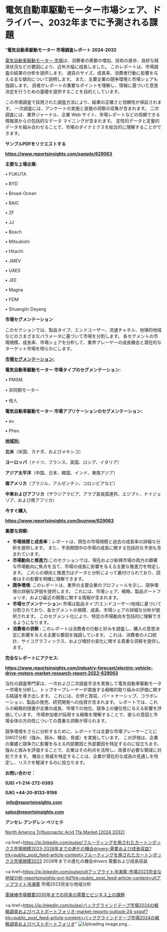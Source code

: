 # 電気自動車駆動モーター市場シェア、ドライバー、2032年までに予測される課題

"<strong>電気自動車駆動モーター 市場調査レポート 2024-2032</strong>

<a href=https://www.reportsinsights.com/sample/629063>電気自動車駆動モーター 市場</a>は、消費者の需要の増加、技術の進歩、良好な経済状況などの要因により、近年大幅に成長しました。 このレポートは、市場調査の結果の分析を提供します。 通貨のサイズ、成長率、消費者行動に影響を与える主な傾向について説明します。 また、主要企業の競争環境と市場シェアも強調します。 読者がレポートの重要なポイントを理解し、情報に基づいた意思決定を行うための基礎を提供することを目的としています。

この市場調査で採用された調査方法により、結果の正確さと信頼性が保証されます。 一次調査には、アンケートの実施と直接の洞察の収集が含まれます。 二次調査には、業界ジャーナル、企業 Web サイト、市場レポートなどの信頼できる情報源からの包括的なデータ マイニングが含まれます。 定性的データと定量的データを組み合わせることで、市場のダイナミクスを総合的に理解することができます。

<strong><b>サンプルPDFをリクエストする</b></strong>

<a href=https://www.reportsinsights.com/sample/629063><strong><u>https://www.reportsinsights.com/sample/629063</u></strong></a>

<strong>主要な上場企業:</strong>

• FUKUTA

• BYD

• Broad-Ocean

• BAIC

• ZF

• JJ

• Bosch

• Mitsubishi

• Hitachi

• JMEV

• UAES

• JEE

• Magna

• FDM

• Shuanglin Deyang

<strong>市場セグメンテーション</strong>

このセクションでは、製品タイプ、エンドユーザー、流通チャネル、地理的地域などのさまざまなパラメータに基づいて市場を分割します。 各セグメントの市場規模、成長率、市場シェアを分析して、業界プレーヤーの成長機会と潜在的なターゲット市場を明らかにします。

<strong><u>市場セグメンテーション</u></strong><strong><u>:</u></strong>

<strong>電気自動車駆動モーター 市場タイプのセグメンテーション:</strong>

• PMSM.

• 非同期モーター

• 他人

<strong>電気自動車駆動モーター 市場アプリケーションのセグメンテーション:</strong>

• ev.

• Phev.

<strong><u>地域別</u></strong><strong><u>:</u></strong>

<strong>北米</strong>（米国、カナダ、およびメキシコ）

<strong>ヨーロッパ</strong>（ドイツ、フランス、英国、ロシア、イタリア）

<strong>アジア太平洋</strong>（中国、日本、韓国、インド、東南アジア）

<strong>南アメリカ</strong>（ブラジル、アルゼンチン、コロンビアなど）

<strong>中東およびアフリカ</strong>（サウジアラビア、アラブ首長国連邦、エジプト、ナイジェリア、および南アフリカ）

<strong>今すぐ購入</strong>

<a href=https://www.reportsinsights.com/buynow/629063><strong><u>https://www.reportsinsights.com/buynow/629063</u></strong></a>

<strong>重要な洞察:</strong>
<ul>
  <li><strong>市場規模と成長率：</strong>レポートは、現在の市場規模と過去の成長率の詳細な分析を提供します。 また、予測期間中の市場の成長に関する包括的な予測も含まれています。</li>
  <li><strong>市場動向と推進力:</strong>このセクションでは、現在および新興市場の両方の顕著な市場動向に焦点を当て、市場の成長に影響を与える主要な推進力を特定します。 これらの傾向と推進力はデータと分析によって裏付けられており、読者はその影響を明確に理解できます。</li>
  <li><strong>競争環境</strong>: このレポートは、業界の主要企業のプロフィールを示し、競争環境の詳細な評価を提供します。 これには、市場シェア、戦略、製品ポートフォリオ、および最近の開発に関する情報が含まれます。</li>
  <li><strong>市場セグメンテーション: </strong>市場は製品タイプ/エンドユーザー/地域に基づいて分割されており、各セグメントの規模、成長、市場シェアの詳細な分析が提供されます。 このセグメント化により、特定の市場動向を包括的に理解できるようになります。</li>
  <li><strong>消費者の洞察 : </strong>このレポートは消費者の行動と好みを調査し、購入の意思決定に影響を与える主要な要因を強調しています。 これは、消費者の人口統計、サイコグラフィックス、および嗜好の変化に関する貴重な洞察を提供します。</li>
</ul>
<strong>完全なレポートにアクセス:</strong>

<a href=https://www.reportsinsights.com/industry-forecast/electric-vehicle-drive-motors-market-research-report-2022-629063><strong><u><b>https://www.reportsinsights.com/industry-forecast/electric-vehicle-drive-motors-market-research-report-2022-629063</b></u></strong></a>

当社の調査専門家は、一次および二次調査手法を実施して電気自動車駆動モーター市場を分析し、トップキープレーヤーが実施する戦略的取り組みの評価に関する結論を導き出します。 これには、合併と買収、パートナーシップ、コラボレーション、製品の発売、研究開発への投資が含まれます。 レポートでは、これらの戦略的措置が企業の成長、市場での地位、競争上の優位性に与える影響を評価しています。 市場参加者が採用する戦略を理解することで、彼らの意図と市場全体の方向性についての貴重な洞察が得られます。

競争環境をさらに分析するために、レポートでは主要な市場プレーヤーごとにSWOT分析（強み、弱み、機会、脅威）を実施しています。 この評価は、企業の業績と競争力に影響を与える内部要因と外部要因を特定するのに役立ちます。 強みと弱みを評価することで、企業はその利点を活用し、改善が必要な領域に対処できます。 機会と脅威を特定することは、企業が潜在的な成長の見通しを特定し、リスクを軽減するのに役立ちます。

<strong>お問い合わせ：</strong>

<strong>(US) +1-214-272-0393</strong>

<strong>(UK) +44-20-8133-9198</strong>

<strong> </strong><a href=info@reportsinsights.com><strong><u>info@reportsinsights.com</u></strong></a>

<a href=sales@reportsinsights.com><strong><u>sales@reportsinsights.com</u></strong></a>

<strong>アンセレ アンデレン ベリヒテ</strong>

<a href=https://www.linkedin.com/pulse/north-america-trifluoroactic-acid-tfa-market-guide-8hzwf/>North America Trifluoroactic Acid Tfa Market [2024 2032]</a>

<a href=https://jp.linkedin.com/pulse/フルーティングを施されたカートンボックス市場規模2023-2028年までの進化の機会drivers-需要および成長収益?trk=public_post_feed-article-content>フルーティングを施されたカートンボックス市場規模2023 2028年までの進化の機会drivers 需要および成長収益</a>

<a href=https://jp.linkedin.com/pulse/ultアップライト冷凍庫-市場2023完全な地域分析-reportsinsights-pvt-ltd?trk=public_post_feed-article-content>ultアップライト冷凍庫 市場2023完全な地域分析</a>

<a href=https://www.linkedin.com/pulse/電線棒市場概要2030年までの将来の需要とビジネス上の課題-reports-insights-expert-sdtge/>電線棒市場概要2030年までの将来の需要とビジネス上の課題</a>

<a href=https://jp.linkedin.com/pulse/バックグラインドテープ市場2024の戦略調査およびベストポートフォリオ-market-reports-outlook-24-ssgqf?trk=public_post_feed-article-content>バックグラインドテープ市場2024の戦略調査およびベストポートフォリオ</a>"
![Uploading image.png…]()
